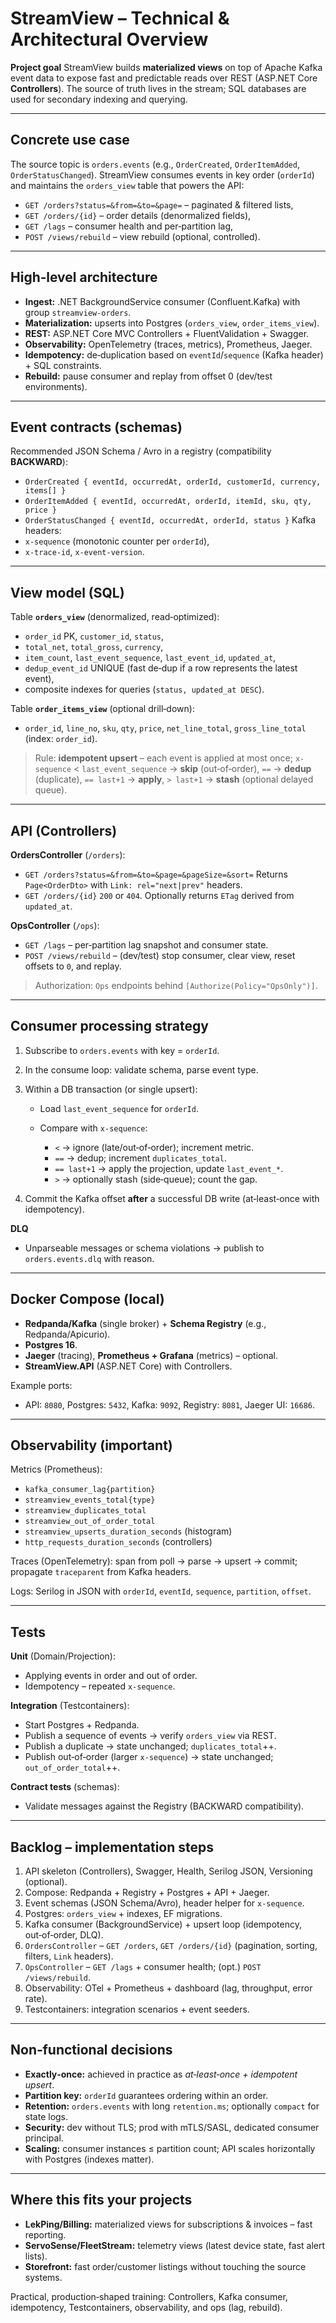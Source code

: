 ﻿# StreamView – Technical & Architectural Overview

**Project goal**
StreamView builds **materialized views** on top of Apache Kafka event data to expose fast and predictable reads over REST (ASP.NET Core **Controllers**). The source of truth lives in the stream; SQL databases are used for secondary indexing and querying.

---

## Concrete use case

The source topic is `orders.events` (e.g., `OrderCreated`, `OrderItemAdded`, `OrderStatusChanged`). StreamView consumes events in key order (`orderId`) and maintains the `orders_view` table that powers the API:

* `GET /orders?status=&from=&to=&page=` – paginated & filtered lists,
* `GET /orders/{id}` – order details (denormalized fields),
* `GET /lags` – consumer health and per‑partition lag,
* `POST /views/rebuild` – view rebuild (optional, controlled).

---

## High‑level architecture

* **Ingest:** .NET BackgroundService consumer (Confluent.Kafka) with group `streamview-orders`.
* **Materialization:** upserts into Postgres (`orders_view`, `order_items_view`).
* **REST:** ASP.NET Core MVC Controllers + FluentValidation + Swagger.
* **Observability:** OpenTelemetry (traces, metrics), Prometheus, Jaeger.
* **Idempotency:** de‑duplication based on `eventId`/`sequence` (Kafka header) + SQL constraints.
* **Rebuild:** pause consumer and replay from offset 0 (dev/test environments).

---

## Event contracts (schemas)

Recommended JSON Schema / Avro in a registry (compatibility **BACKWARD**):

* `OrderCreated { eventId, occurredAt, orderId, customerId, currency, items[] }`
* `OrderItemAdded { eventId, occurredAt, orderId, itemId, sku, qty, price }`
* `OrderStatusChanged { eventId, occurredAt, orderId, status }`
  Kafka headers:
* `x-sequence` (monotonic counter per `orderId`),
* `x-trace-id`, `x-event-version`.

---

## View model (SQL)

Table **`orders_view`** (denormalized, read‑optimized):

* `order_id` PK, `customer_id`, `status`,
* `total_net`, `total_gross`, `currency`,
* `item_count`, `last_event_sequence`, `last_event_id`, `updated_at`,
* `dedup_event_id` UNIQUE (fast de‑dup if a row represents the latest event),
* composite indexes for queries (`status, updated_at DESC`).

Table **`order_items_view`** (optional drill‑down):

* `order_id`, `line_no`, `sku`, `qty`, `price`, `net_line_total`, `gross_line_total` (index: `order_id`).

> Rule: **idempotent upsert** – each event is applied at most once; `x-sequence` < `last_event_sequence` → **skip** (out‑of‑order), `==` → **dedup** (duplicate), `== last+1` → **apply**, `> last+1` → **stash** (optional delayed queue).

---

## API (Controllers)

**OrdersController** (`/orders`):

* `GET /orders?status=&from=&to=&page=&pageSize=&sort=`
  Returns `Page<OrderDto>` with `Link: rel="next|prev"` headers.
* `GET /orders/{id}`
  `200` or `404`. Optionally returns `ETag` derived from `updated_at`.

**OpsController** (`/ops`):

* `GET /lags` – per‑partition lag snapshot and consumer state.
* `POST /views/rebuild` – (dev/test) stop consumer, clear view, reset offsets to `0`, and replay.

> Authorization: `Ops` endpoints behind `[Authorize(Policy="OpsOnly")]`.

---

## Consumer processing strategy

1. Subscribe to `orders.events` with key = `orderId`.
2. In the consume loop: validate schema, parse event type.
3. Within a DB transaction (or single upsert):

    * Load `last_event_sequence` for `orderId`.
    * Compare with `x-sequence`:

        * `<` → ignore (late/out‑of‑order); increment metric.
        * `==` → dedup; increment `duplicates_total`.
        * `== last+1` → apply the projection, update `last_event_*`.
        * `>` → optionally stash (side‑queue); count the gap.
4. Commit the Kafka offset **after** a successful DB write (at‑least‑once with idempotency).

**DLQ**

* Unparseable messages or schema violations → publish to `orders.events.dlq` with reason.

---

## Docker Compose (local)

* **Redpanda/Kafka** (single broker) + **Schema Registry** (e.g., Redpanda/Apicurio).
* **Postgres 16**.
* **Jaeger** (tracing), **Prometheus + Grafana** (metrics) – optional.
* **StreamView.API** (ASP.NET Core) with Controllers.

Example ports:

* API: `8080`, Postgres: `5432`, Kafka: `9092`, Registry: `8081`, Jaeger UI: `16686`.

---

## Observability (important)

Metrics (Prometheus):

* `kafka_consumer_lag{partition}`
* `streamview_events_total{type}`
* `streamview_duplicates_total`
* `streamview_out_of_order_total`
* `streamview_upserts_duration_seconds` (histogram)
* `http_requests_duration_seconds` (controllers)

Traces (OpenTelemetry): span from poll → parse → upsert → commit; propagate `traceparent` from Kafka headers.

Logs: Serilog in JSON with `orderId`, `eventId`, `sequence`, `partition`, `offset`.

---

## Tests

**Unit** (Domain/Projection):

* Applying events in order and out of order.
* Idempotency – repeated `x-sequence`.

**Integration** (Testcontainers):

* Start Postgres + Redpanda.
* Publish a sequence of events → verify `orders_view` via REST.
* Publish a duplicate → state unchanged; `duplicates_total`++.
* Publish out‑of‑order (larger `x-sequence`) → state unchanged; `out_of_order_total`++.

**Contract tests** (schemas):

* Validate messages against the Registry (BACKWARD compatibility).

---

## Backlog – implementation steps

1. API skeleton (Controllers), Swagger, Health, Serilog JSON, Versioning (optional).
2. Compose: Redpanda + Registry + Postgres + API + Jaeger.
3. Event schemas (JSON Schema/Avro), header helper for `x-sequence`.
4. Postgres: `orders_view` + indexes, EF migrations.
5. Kafka consumer (BackgroundService) + upsert loop (idempotency, out‑of‑order, DLQ).
6. `OrdersController` – `GET /orders`, `GET /orders/{id}` (pagination, sorting, filters, `Link` headers).
7. `OpsController` – `GET /lags` + consumer health; (opt.) `POST /views/rebuild`.
8. Observability: OTel + Prometheus + dashboard (lag, throughput, error rate).
9. Testcontainers: integration scenarios + event seeders.

---

## Non‑functional decisions

* **Exactly‑once:** achieved in practice as *at‑least‑once + idempotent upsert*.
* **Partition key:** `orderId` guarantees ordering within an order.
* **Retention:** `orders.events` with long `retention.ms`; optionally `compact` for state logs.
* **Security:** dev without TLS; prod with mTLS/SASL, dedicated consumer principal.
* **Scaling:** consumer instances ≤ partition count; API scales horizontally with Postgres (indexes matter).

---

## Where this fits your projects

* **LekPing/Billing:** materialized views for subscriptions & invoices – fast reporting.
* **ServoSense/FleetStream:** telemetry views (latest device state, fast alert lists).
* **Storefront:** fast order/customer listings without touching the source systems.

Practical, production‑shaped training: Controllers, Kafka consumer, idempotency, Testcontainers, observability, and ops (lag, rebuild).
